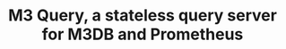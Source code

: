 ---
title: "M3 Query, a stateless query server for M3DB and Prometheus"
menuTitle: "M3 Query"
weight: 2
---